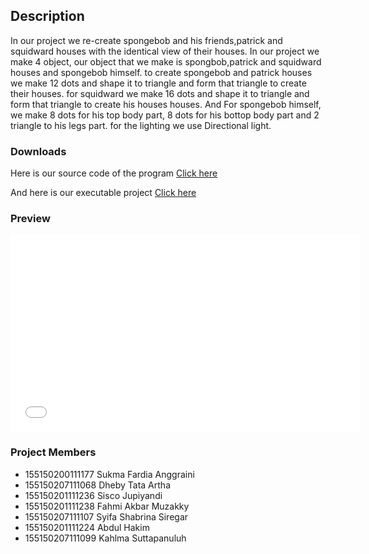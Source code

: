 ## Description

In our project we re-create spongebob  and his friends,patrick and squidward houses with the identical view of their houses. In our project we make 4 object, our object that we make is spongbob,patrick and squidward houses and spongebob himself. to create spongebob and patrick houses we make 12 dots and shape it to triangle and form that triangle to create their houses. for squidward we make 16 dots and shape it to triangle and form that triangle to create his houses houses. And For spongebob himself, we make 8 dots for his top body part, 8 dots for his bottop body part and 2 triangle to his legs part. for the lighting we use Directional light.

### Downloads

Here is our source code of the program [Click here](https://github.com/timprojekgkv/BikiniButtom3D) 

And here is our executable project [Click here](https://drive.google.com/open?id=1D_gk9ubJ2MuX2a2ApZf7vIuLve4a9yKC)
 
### Preview

<iframe width="560" height="315" src="www.youtube.com/embed/kjBFfgJnk_A" frameborder="0" allow="autoplay; encrypted-media" allowfullscreen></iframe>

### Project Members

- 155150200111177 Sukma Fardia Anggraini
- 155150207111068 Dheby Tata Artha
- 155150201111236 Sisco Jupiyandi
- 155150201111238 Fahmi Akbar Muzakky
- 155150207111107 Syifa Shabrina Siregar
- 155150201111224 Abdul Hakim
- 155150207111099 Kahlma Suttapanuluh

